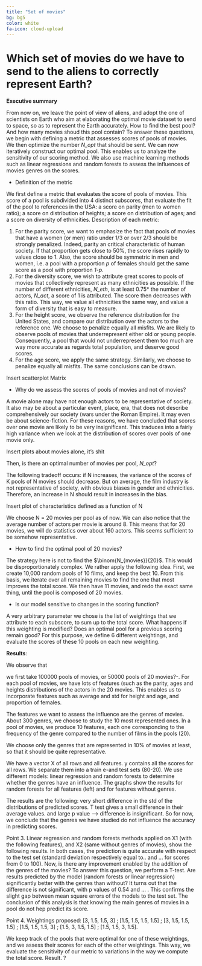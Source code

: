 ```yaml
---
title: "Set of movies"
bg: bg5
color: white
fa-icon: cloud-upload
---
```


# Which set of movies do we have to send to the aliens to correctly represent Earth?

**Executive summary**

From now on, we leave the point of view of aliens, and adopt the one of scientists on Earth who aim at elaborating the optimal movie dataset to send to space, so as to represent the Earth accurately. How to find the best pool? And how many movies shoud this pool contain?
To answer these questions, we begin with defining a metric that assesses scores of pools of movies. We then optimize the number *N_opt* that should be sent. We can now iteratively construct our optimal pool. This enables us to analyze the sensitivity of our scoring method. We also use machine learning methods such as linear regressions and random forests to assess the influences of movies genres on the scores.

* Definition of the metric

We first define a metric that evaluates the score of pools of movies. This score of a pool is subdivided into 4 distinct subscores, that evaluate the fit of the pool to references in the USA: a score on parity (men to women ratio); a score on distribution of heights; a score on distribution of ages; and a score on diversity of ethnicities.
Description of each metric:
1.	For the parity score, we want to emphasize the fact that pools of movies that have a women (or men) ratio under 1/3 or over 2/3 should be strongly penalized. Indeed, parity an critical characteristic of human society. If that proportion gets close to 50%, the score rises rapidly to values close to 1. Also, the score should be symmetric in men and women, i.e. a pool with a proportion *p* of females should get the same score as a pool with proportion *1-p*.
2.	For the diversity score, we wish to attribute great scores to pools of movies that collectively represent as many ethnicities as possible. If the number of different ethnicities, *N_eth*, is at least 0.75* the number of actors, *N_act*, a score of 1 is attributed. The score then decreases with this ratio. This way, we value all ethnicities the same way, and value a form of diversity that is easy to measure.
3. For the height score, we observe the reference distribution for the United States, and compare our distribution over the actors to the reference one. We choose to penalize equally all misfits. We are likely to observe pools of movies that underrepresent either old or young people. Consequently, a pool that would not underrepresent them too much are way more accurate as regards total population, and deserve good scores.
4. For the age score, we apply the same strategy. Similarly, we choose to penalize equally all misfits. The same conclusions can be drawn.


Insert scatterplot Matrix

* Why do we assess the scores of pools of movies and not of movies?

A movie alone may have not enough actors to be representative of society. It also may be about a particular event, place, era, that does not describe comprehensively our society (wars under the Roman Empire). It may even be about science-fiction. For these reasons, we have concluded that scores over one movie are likely to be very insignificant. 
This traduces into a fairly high variance when we look at the distribution of scores over pools of one movie only. 

Insert plots about movies alone, it’s shit

Then, is there an optimal number of movies per pool, 
*N_opt*?

The following tradeoff occurs: if N increases, the variance of the scores of K pools of N movies should decrease. But on average, the film industry is not representative of society, with obvious biases in gender and ethnicities. Therefore, an increase in N should result in increases in the bias.

Insert plot of characteristics defined as a function of N


We choose N = 20 movies per pool as of now. We can also notice that the average number of actors per movie is around 8. This means that for 20 movies, we will do statistics over about 160 actors. This seems sufficient to be somehow representative.


* How to find the optimal pool of 20 movies?

The strategy here is not to find the $\binom{N_{movies}}{20}$. This would be disproportionately complex. We rather apply the following idea. First, we create 10,000 random pools of 10 films, and keep the best 10. From this basis, we iterate over all remaining movies to find the one that most improves the total score. We then have 11 movies, and redo the exact same thing, until the pool is composed of 20 movies.

* Is our model sensitive to changes in the scoring function?

A very arbitrary parameter we chose is the list of weightings that we attribute to each subscore, to sum up to the total score. What happens if this weighting is modified? Does an optimal pool for a previous scoring remain good? For this purpose, we define 6 different weightings, and evaluate the scores of these 10 pools on each new weighting. 

**Results**:

We observe that


we first take 100000 pools of movies, or 50000 pools of 20 movies?-. For each pool of movies, we have lots of features (such as the parity, ages and heights distributions of the actors in the 20 movies. This enables us to incorporate features such as average and std for height and age, and proportion of females.

The features we want to assess the influence are the genres of movies. About 300 genres, we choose to study the 10 most represented ones. In a pool of movies, we produce 10 features, each one corresponding to the frequency of the genre compared to the number of films in the pools (20).
    
We choose only the genres that are represented in 10% of movies at least, so that it should be quite representative.
    
    
We have a vector X of all rows and all features. y contains all the scores for all rows. 
 We separate them into a train e-and test sets (80-20). We use different models: linear regression and random forests to determine whether the genres have an influence. The graphs show the results for random forests for all features (left) and for features without genres.
    
The results are the following: very short difference in the std of the distributions of predicted scores. T test gives a small difference in their average values. 
and large p value --> difference is insignificant. So for now, we conclude that the genres we have studied do not influence the accuracy in predicting scores.


Point 3. Linear regression and random forests methods applied on X1 (with the following features), and X2 (same without genres of movies), show the following results. In both cases, the prediction is quite accurate with respect to the test set (standard deviation respectively equal to.. and … for scores from 0 to 100). Now, is there any improvement enabled by the addition of the genres of the movies? To answer this question, we perform a T-test. Are results predicted by the model (random forests or linear regression) significantly better with the genres than without? It turns out that the difference is not significant, with p values of 0.54 and … . This confirms the slight gap between mean square errors of the models to the test set. The conclusion of this analysis is that knowing the main genres of movies in a pool do not hep predict its score.


Point 4. Weightings proposed: [3, 1.5, 1.5, 3] ; [1.5, 1.5, 1.5, 1.5] ; [3, 1.5, 1.5, 1.5] ; [1.5, 1.5, 1.5, 3] ; [1.5, 3, 1.5, 1.5] ; [1.5, 1.5, 3, 1.5]. 

We keep track of the pools that were optimal for one of these weightings, and we assess their scores for each of the other weightings. This way, we evaluate the sensitivity of our metric to variations in the way we compute the total score. 
Result. ?


